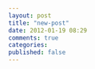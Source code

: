 ```yaml
---
layout: post
title: "new-post"
date: 2012-01-19 08:29
comments: true
categories: 
published: false
---
```


